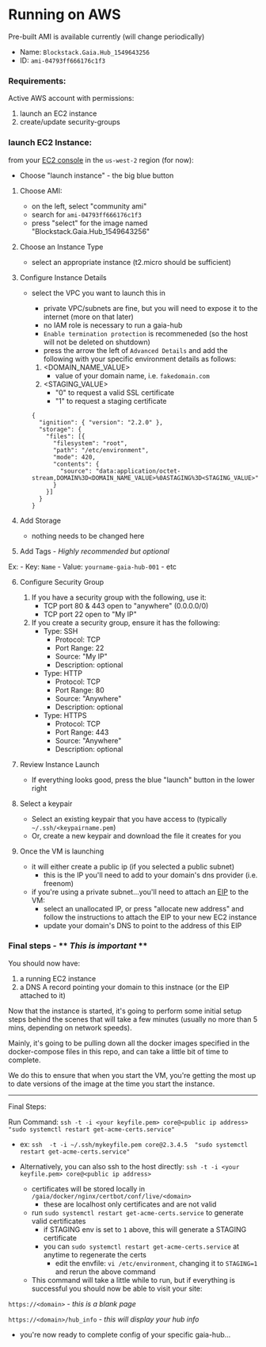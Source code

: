 # Running on AWS
Pre-built AMI is available currently (will change periodically)
  - Name: `Blockstack.Gaia.Hub_1549643256`
  - ID: `ami-04793ff666176c1f3`

### Requirements:
Active AWS account with permissions:
  1. launch an EC2 instance
  2. create/update security-groups


### launch EC2 Instance:
from your [EC2 console](https://us-west-2.console.aws.amazon.com/ec2/v2/home) in the `us-west-2` region (for now):
* Choose "launch instance" - the big blue button
1. Choose AMI:
    - on the left, select "community ami"
    - search for `ami-04793ff666176c1f3`
    - press "select" for the image named "Blockstack.Gaia.Hub_1549643256"

2. Choose an Instance Type
    - select an appropriate instance (t2.micro should be sufficient)

3. Configure Instance Details
    - select the VPC you want to launch this in
        - private VPC/subnets are fine, but you will need to expose it to the internet (more on that later)
        - no IAM role is necessary to run a gaia-hub
        - `Enable termination protection` is recommeneded (so the host will not be deleted on shutdown)
        - press the arrow the left of `Advanced Details` and add the following with your specific environment details as follows:
      1. <DOMAIN_NAME_VALUE>
          - value of your domain name, i.e. `fakedomain.com`
      2. <STAGING_VALUE>
          - "0" to request a valid SSL certificate
          - "1" to request a staging certificate

      ```
      {
        "ignition": { "version": "2.2.0" },
        "storage": {
          "files": [{
            "filesystem": "root",
            "path": "/etc/environment",
            "mode": 420,
            "contents": {
              "source": "data:application/octet-stream,DOMAIN%3D<DOMAIN_NAME_VALUE>%0ASTAGING%3D<STAGING_VALUE>"
            }
          }]
        }
      }
      ```

4. Add Storage
    - nothing needs to be changed here

5. Add Tags - *Highly recommended but optional*

  Ex:
      - Key: `Name`
      - Value: `yourname-gaia-hub-001`
      - etc

6. Configure Security Group
    1. If you have a security group with the following, use it:
        - TCP port 80 & 443 open to "anywhere" (0.0.0.0/0)
        - TCP port 22 open to "My IP"
    2. If you create a security group, ensure it has the following:
        - Type: SSH
            -  Protocol: TCP
            - Port Range: 22
            - Source: "My IP"
            - Description: optional
        - Type: HTTP
            - Protocol: TCP
            - Port Range: 80
            - Source: "Anywhere"
            - Description: optional
        - Type: HTTPS
            - Protocol: TCP
            - Port Range: 443
            - Source: "Anywhere"
            - Description: optional

7. Review Instance Launch
    - If everything looks good, press the blue "launch" button in the lower right

8. Select a keypair
    - Select an existing keypair that you have access to (typically `~/.ssh/<keypairname.pem`)
    - Or, create a new keypair and download the file it creates for you


9. Once the VM is launching
    - it will either create a public ip (if you selected a public subnet)
        - this is the IP you'll need to add to your domain's dns provider (i.e. freenom)
    - if you're using a private subnet...you'll need to attach an [EIP](https://us-west-2.console.aws.amazon.com/ec2/v2/home?region=us-west-2) to the VM:
      - select an unallocated IP, or press "allocate new address" and follow the instructions to attach the EIP to your new EC2 instance
      - update your domain's DNS to point to the address of this EIP


### Final steps - ** *This is important* **
You should now have:
1. a running EC2 instance
2. a DNS A record pointing your domain to this instnace (or the EIP attached to it)

Now that the instance is started, it's going to perform some initial setup steps behind the scenes that will take a few minutes (usually no more than 5 mins, depending on network speeds).

Mainly, it's going to be pulling down all the docker images specified in the docker-compose files in this repo, and can take a little bit of time to complete.

We do this to ensure that when you start the VM, you're getting the most up to date versions of the image at the time you start the instance.

---
Final Steps:

Run Command: `ssh -t -i <your keyfile.pem> core@<public ip address> "sudo systemctl restart get-acme-certs.service"`
- ex: `ssh  -t -i ~/.ssh/mykeyfile.pem core@2.3.4.5  "sudo systemctl restart get-acme-certs.service"`

- Alternatively, you can also ssh to the host directly:  `ssh -t -i <your keyfile.pem> core@<public ip address>`
    - certificates will be stored locally in `/gaia/docker/nginx/certbot/conf/live/<domain>`
        - these are localhost only certificates and are not valid
    - run `sudo systemctl restart get-acme-certs.service` to generate valid certificates
        - if STAGING env is set to `1` above, this will generate a STAGING certificate
        - you can `sudo systemctl restart get-acme-certs.service` at anytime to regenerate the certs
          - edit the envfile: `vi /etc/environment`, changing it to `STAGING=1` and rerun the above command
    - This command will take a little while to run, but if everything is successful  you should now be able to visit your site:

`https://<domain>` - *this is a blank page*

`https://<domain>/hub_info` - *this will display your hub info*


* you're now ready to complete config of your specific gaia-hub...
